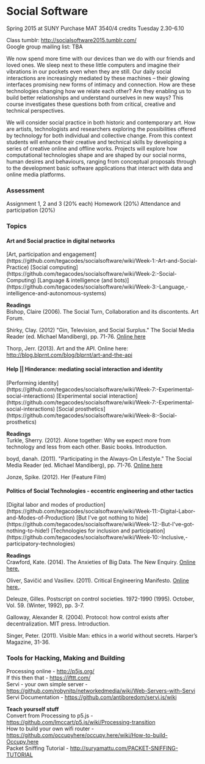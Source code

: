 <h1>Social Software</h1>  
Spring 2015 at SUNY Purchase  
MAT 3540/4 credits  
Tuesday 2.30-6.10  

Class tumblr: http://socialsoftware2015.tumblr.com/  
Google group mailing list:  TBA

We now spend more time with our devices than we do with our friends and loved ones. We sleep next to these little computers and imagine their vibrations in our pockets even when they are still. Our daily social interactions are increasingly mediated by these machines – their glowing interfaces promising new forms of intimacy and connection. How are these technologies changing how we relate each other? Are they enabling us to build better relationships and understand ourselves in new ways? This course investigates these questions both from critical, creative and technical perspectives.

We will consider social practice in both historic and contemporary art. How are artists, technologists and researchers exploring the possibilities offered by technology for both individual and collective change. From this context students will enhance their creative and technical skills by developing a series of creative online and offline works. Projects will explore how computational technologies shape and are shaped by our social norms, human desires and behaviours, ranging from conceptual proposals through to the development basic software applications that interact with data and online media platforms.

<h3>Assessment </h3>
Assignment 1, 2 and 3 (20% each)  
Homework (20%)  
Attendance and participation (20%)  

<h3>Topics</h3>
<h4>Art and Social practice in digital networks </h4> 
[Art, participation and engagement](https://github.com/tegacodes/socialsoftware/wiki/Week-1:-Art-and-Social-Practice)  
[Social computing](https://github.com/tegacodes/socialsoftware/wiki/Week-2:-Social-Computing)  
[Language & intelligence (and bots)](https://github.com/tegacodes/socialsoftware/wiki/Week-3:-Language,-intelligence-and-autonomous-systems)  

**Readings**    
Bishop, Claire (2006). The Social Turn, Collaboration and its discontents. Art Forum.  

Shirky, Clay. (2012) "Gin, Television, and Social Surplus." The Social Media Reader (ed. Michael Mandiberg), pp. 71-76. [Online here](https://archive.org/details/TheSocialMediaReader)    

Thorp, Jerr. (2013). Art and the API. Online here: http://blog.blprnt.com/blog/blprnt/art-and-the-api  

<h4>Help || Hinderance: mediating social interaction and identity </h4>  
[Performing identity](https://github.com/tegacodes/socialsoftware/wiki/Week-7:-Experimental-social-interactions)  
[Experimental social interaction](https://github.com/tegacodes/socialsoftware/wiki/Week-7:-Experimental-social-interactions)  
[Social prosthetics](https://github.com/tegacodes/socialsoftware/wiki/Week-8:-Social-prosthetics)  

**Readings**   
Turkle, Sherry. (2012). Alone together: Why we expect more from technology and less from each other. Basic books. Introduction. 

boyd, danah. (2011). "Participating in the Always-On Lifestyle." The Social Media Reader (ed. Michael Mandiberg), pp. 71-76. [Online here]([https://archive.org/details/TheSocialMediaReader)  

Jonze, Spike. (2012). Her (Feature Film)  

<h4>Politics of Social Technologies - eccentric engineering and other tactics</h4>  
[Digital labor and modes of production](https://github.com/tegacodes/socialsoftware/wiki/Week-11:-Digital-Labor-and-Modes-of-Production)  
[But I've got nothing to hide](https://github.com/tegacodes/socialsoftware/wiki/Week-12:-But-I've-got-nothing-to-hide!)  
[Technologies for inclusion and participation](https://github.com/tegacodes/socialsoftware/wiki/Week-10:-Inclusive,-participatory-technologies) 

**Readings**  
Crawford, Kate. (2014). The Anxieties of Big Data. The New Enquiry. [Online here.](http://thenewinquiry.com/essays/the-anxieties-of-big-data/) 

Oliver, Savičić and Vasiliev. (2011). Critical Engineering Manifesto. [Online here.](http://criticalengineering.org/).  

Deleuze, Gilles. Postscript on control societies. 1972-1990 (1995). October, Vol. 59. (Winter, 1992), pp. 3-7.

Galloway, Alexander R. (2004). Protocol: how control exists after decentralization. MIT press. Introduction.  

Singer, Peter. (2011). Visible Man: ethics in a world without secrets. Harper’s Magazine, 31-36.  

<h3>Tools for Hacking, Making and Building</h3>

Processing online - http://p5js.org/  
If this then that - https://ifttt.com/  
Servi - your own simple server - https://github.com/robynitp/networkedmedia/wiki/Web-Servers-with-Servi  
Servi Documentation - https://github.com/antiboredom/servi.js/wiki  

**Teach yourself stuff**  
Convert from Processing to p5.js - https://github.com/lmccart/p5.js/wiki/Processing-transition  
How to build your own wifi router - https://github.com/occupyhere/occupy.here/wiki/How-to-build-Occupy.here  
Packet Sniffing Tutorial - http://suryamattu.com/PACKET-SNIFFING-TUTORIAL  
